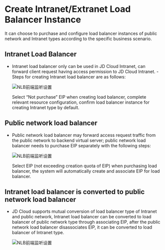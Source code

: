 # Create Intranet/Extranet Load Balancer Instance

  It can choose to purchase and configure load balancer instances of public network and Intranet types according to the specific business scenario.

## Intranet Load Balancer

- Intranet load balancer only can be used in JD Cloud Intranet, can forward client request having access permission to JD Cloud Intranet. - Steps for creating Intranet load balancer are as follows:

  ![NLB前端监听设置](../../../../image/Networking/NLB/NLB-058.png)

  Select “Not purchase” EIP when creating load balancer, complete relevant resource configuration, confirm load balancer instance for creating Intranet type by default.
	
## Public network load balancer

- Public network load balancer may forward access request traffic from the public network to backend virtual server; public network load balancer needs to purchase EIP separately with the following steps:

  ![NLB前端监听设置](../../../../image/Networking/NLB/NLB-059.png)

  Select EIP (not exceeding creation quota of EIP) when purchasing load balancer, the system will automatically create and associate EIP for load balancer.

## Intranet load balancer is converted to public network load balancer

- JD Cloud supports mutual conversion of load balancer type of Intranet and public network, Intranet load balancer can be converted to load balancer of public network type through associating EIP, after the public network load balancer disassociates EIP, it can be converted to load balancer of Intranet type.

  ![NLB前端监听设置](../../../../image/Networking/NLB/NLB-060.png)

	
